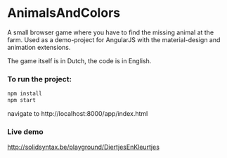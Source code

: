 # AnimalsAndColors
A small browser game where you have to find the missing animal at the farm.
Used as a demo-project for AngularJS with the material-design and animation extensions.

The game itself is in Dutch, the code is in English.

### To run the project:
```sh
npm install  
npm start
```
navigate to http://localhost:8000/app/index.html

### Live demo
http://solidsyntax.be/playground/DiertjesEnKleurtjes

